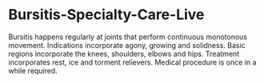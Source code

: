# Bursitis-Specialty-Care-Live
Bursitis happens regularly at joints that perform continuous monotonous movement.   Indications incorporate agony, growing and solidness. Basic regions incorporate the knees, shoulders, elbows and hips.   Treatment incorporates rest, ice and torment relievers. Medical procedure is once in a while required. 
